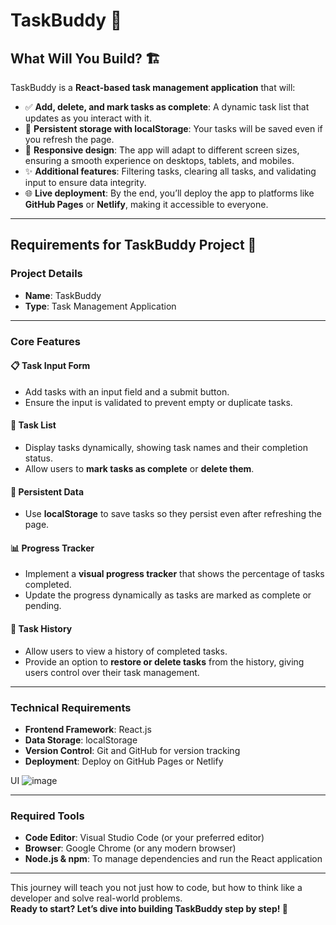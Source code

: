 # **TaskBuddy** 🚀  

## **What Will You Build? 🏗️**  

TaskBuddy is a **React-based task management application** that will:  

- ✅ **Add, delete, and mark tasks as complete**: A dynamic task list that updates as you interact with it.  
- 💾 **Persistent storage with localStorage**: Your tasks will be saved even if you refresh the page.  
- 📱 **Responsive design**: The app will adapt to different screen sizes, ensuring a smooth experience on desktops, tablets, and mobiles.  
- ✨ **Additional features**: Filtering tasks, clearing all tasks, and validating input to ensure data integrity.  
- 🌐 **Live deployment**: By the end, you’ll deploy the app to platforms like **GitHub Pages** or **Netlify**, making it accessible to everyone.  

---

## **Requirements for TaskBuddy Project 📝**  

### **Project Details**  
- **Name**: TaskBuddy  
- **Type**: Task Management Application  

---

### **Core Features**  

#### 📋 **Task Input Form**  
- Add tasks with an input field and a submit button.  
- Ensure the input is validated to prevent empty or duplicate tasks.  

#### 📝 **Task List**  
- Display tasks dynamically, showing task names and their completion status.  
- Allow users to **mark tasks as complete** or **delete them**.  

#### 💾 **Persistent Data**  
- Use **localStorage** to save tasks so they persist even after refreshing the page.  

#### 📊 **Progress Tracker**  
- Implement a **visual progress tracker** that shows the percentage of tasks completed.  
- Update the progress dynamically as tasks are marked as complete or pending.  

#### 📜 **Task History**  
- Allow users to view a history of completed tasks.  
- Provide an option to **restore or delete tasks** from the history, giving users control over their task management.  

---

### **Technical Requirements**  

- **Frontend Framework**: React.js  
- **Data Storage**: localStorage  
- **Version Control**: Git and GitHub for version tracking  
- **Deployment**: Deploy on GitHub Pages or Netlify
  
UI
![image](https://github.com/user-attachments/assets/ac79e26f-4644-4768-8d17-e3a2c2edd2ee)


---

### **Required Tools**  

- **Code Editor**: Visual Studio Code (or your preferred editor)  
- **Browser**: Google Chrome (or any modern browser)  
- **Node.js & npm**: To manage dependencies and run the React application  

---

This journey will teach you not just how to code, but how to think like a developer and solve real-world problems.  
**Ready to start? Let’s dive into building TaskBuddy step by step! 🌟**
